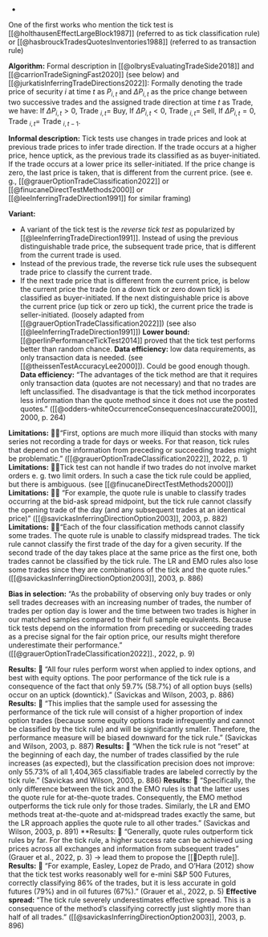 - 



One of the first works who mention the tick test is [[@holthausenEffectLargeBlock1987]] (referred to as tick classification rule) or [[@hasbrouckTradesQuotesInventories1988]] (referred to as transaction rule)

**Algorithm:** Formal description in [[@olbrysEvaluatingTradeSide2018]] and [[@carrionTradeSigningFast2020]] (see below) and [[@jurkatisInferringTradeDirections2022]]:
Formally denoting the trade price of security $i$ at time $t$ as $P_{i, t}$ and $\Delta P_{i, t}$ as the price change between two successive trades and the assigned trade direction at time $t$ as Trade, we have:
If $\Delta P_{i, t}>0$, Trade $_{i, t}=$ Buy,
If $\Delta P_{i, t}<0$, Trade $_{i, t}=$ Sell,
If $\Delta P_{i, t}=0$, Trade $_{i, t}=$ Trade $_{i, t-1}$.

**Informal description:** Tick tests use changes in trade prices and look at previous trade prices to infer trade direction. If the trade occurs at a higher price, hence uptick, as the previous trade its classified as as buyer-initiated. If the trade occurs at a lower price its seller-initiated. If the price change is zero, the last price is taken, that is different from the current price. (see e. g., [[@grauerOptionTradeClassification2022]] or [[@finucaneDirectTestMethods2000]] or [[@leeInferringTradeDirection1991]] for similar framing)

**Variant:** 
- A variant of the tick test is the *reverse tick test* as popularized by [[@leeInferringTradeDirection1991]]. Instead of using the previous distinguishable trade price, the subsequent trade price, that is different from the current trade is used. 
- Instead of the previous trade, the reverse tick rule uses the subsequent trade price to classify the current trade. 
- If the next trade price that is different from the current price, is below the current price the trade (on a down tick or zero down tick) is classified as buyer-initiated. If the next distinguishable price is above the current price (up tick or zero up tick), the current price the trade is seller-initiated. (loosely adapted from [[@grauerOptionTradeClassification2022]]) (see also [[@leeInferringTradeDirection1991]])
**Lower bound:** [[@perlinPerformanceTickTest2014]] proved that the tick test performs better than random chance. 
**Data efficiency:** low data requirements, as only transaction data is needed. (see [[@theissenTestAccuracyLee2000]]). Could be good enough though. 
**Data efficiency:** “The advantages of the tick method are that it requires only transaction data (quotes are not necessary) and that no trades are left unclassified. The disadvantage is that the tick method incorporates less information than the quote method since it does not use the posted quotes.” ([[@odders-whiteOccurrenceConsequencesInaccurate2000]], 2000, p. 264)

**Limitations:** 👩‍🚒“First, options are much more illiquid than stocks with many series not recording a trade for days or weeks. For that reason, tick rules that depend on the information from preceding or succeeding trades might be problematic.” ([[@grauerOptionTradeClassification2022]], 2022, p. 1)
**Limitations:** 👩‍🚒Tick test can not handle if two trades do not involve market orders e. g. two limit orders. In such a case the tick rule could be applied, but there is ambiguous. (see [[@finucaneDirectTestMethods2000]])
**Limitations:** 👩‍🚒 “For example, the quote rule is unable to classify trades occurring at the bid-ask spread midpoint, but the tick rule cannot classify the opening trade of the day (and any subsequent trades at an identical price)” ([[@savickasInferringDirectionOption2003]], 2003, p. 882)
**Limitations:** 👩‍🚒“Each of the four classification methods cannot classify some trades. The quote rule is unable to classify midspread trades. The tick rule cannot classify the first trade of the day for a given security. If the second trade of the day takes place at the same price as the first one, both trades cannot be classified by the tick rule. The LR and EMO rules also lose some trades since they are combinations of the tick and the quote rules.” ([[@savickasInferringDirectionOption2003]], 2003, p. 886) 

**Bias in selection:** “As the probability of observing only buy trades or only sell trades decreases with an increasing number of trades, the number of trades per option day is lower and the time between two trades is higher in our matched samples compared to their full sample equivalents. Because tick tests depend on the information from preceding or succeeding trades as a precise signal for the fair option price, our results might therefore underestimate their performance.” ([[@grauerOptionTradeClassification2022]]., 2022, p. 9)

**Results:** 💸 “All four rules perform worst when applied to index options, and best with equity options. The poor performance of the tick rule is a consequence of the fact that only 59.7% (58.7%) of all option buys (sells) occur on an uptick (downtick).” (Savickas and Wilson, 2003, p. 886)
**Results:** 💸 “This implies that the sample used for assessing the performance of the tick rule will consist of a higher proportion of index option trades (because some equity options trade infrequently and cannot be classified by the tick rule) and will be significantly smaller. Therefore, the performance measure will be biased downward for the tick rule.” (Savickas and Wilson, 2003, p. 887)
**Results:** 💸 “When the tick rule is not “reset” at the beginning of each day, the number of trades classified by the rule increases (as expected), but the classification precision does not improve: only 55.73% of all 1,404,365 classifiable trades are labeled correctly by the tick rule.” (Savickas and Wilson, 2003, p. 886)
**Results:** 💸 “Specifically, the only difference between the tick and the EMO rules is that the latter uses the quote rule for at-the-quote trades. Consequently, the EMO method outperforms the tick rule only for those trades. Similarly, the LR and EMO methods treat at-the-quote and at-midspread trades exactly the same, but the LR approach applies the quote rule to all other trades.” (Savickas and Wilson, 2003, p. 891)
**Results: 💸 “Generally, quote rules outperform tick rules by far. For the tick rule, a higher success rate can be achieved using prices across all exchanges and information from subsequent trades” (Grauer et al., 2022, p. 3) -> lead them to propose the [[🔢Depth rule]].
**Results:** 💸 “For example, Easley, Lopez de Prado, and O’Hara (2012) show that the tick test works reasonably well for e-mini S&P 500 Futures, correctly classifying 86% of the trades, but it is less accurate in gold futures (79%) and in oil futures (67%).” (Grauer et al., 2022, p. 5)
**Effective spread:** “The tick rule severely underestimates effective spread. This is a consequence of the method’s classifying correctly just slightly more than half of all trades.” ([[@savickasInferringDirectionOption2003]], 2003, p. 896)

